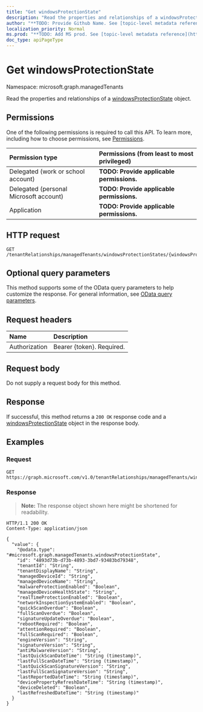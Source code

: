 ```yaml
---
title: "Get windowsProtectionState"
description: "Read the properties and relationships of a windowsProtectionState object."
author: "**TODO: Provide Github Name. See [topic-level metadata reference](https://msgo.azurewebsites.net/add/document/guidelines/metadata.html#topic-level-metadata)**"
localization_priority: Normal
ms.prod: "**TODO: Add MS prod. See [topic-level metadata reference](https://msgo.azurewebsites.net/add/document/guidelines/metadata.html#topic-level-metadata)**"
doc_type: apiPageType
---
```


# Get windowsProtectionState
Namespace: microsoft.graph.managedTenants



Read the properties and relationships of a [windowsProtectionState](../resources/managedtenants-windowsprotectionstate.md) object.

## Permissions
One of the following permissions is required to call this API. To learn more, including how to choose permissions, see [Permissions](/graph/permissions-reference).

|Permission type|Permissions (from least to most privileged)|
|:---|:---|
|Delegated (work or school account)|**TODO: Provide applicable permissions.**|
|Delegated (personal Microsoft account)|**TODO: Provide applicable permissions.**|
|Application|**TODO: Provide applicable permissions.**|

## HTTP request

<!-- {
  "blockType": "ignored"
}
-->
``` http
GET /tenantRelationships/managedTenants/windowsProtectionStates/{windowsProtectionStateId}
```

## Optional query parameters
This method supports some of the OData query parameters to help customize the response. For general information, see [OData query parameters](/graph/query-parameters).

## Request headers
|Name|Description|
|:---|:---|
|Authorization|Bearer {token}. Required.|

## Request body
Do not supply a request body for this method.

## Response

If successful, this method returns a `200 OK` response code and a [windowsProtectionState](../resources/managedtenants-windowsprotectionstate.md) object in the response body.

## Examples

### Request
<!-- {
  "blockType": "request",
  "name": "get_windowsprotectionstate"
}
-->
``` http
GET https://graph.microsoft.com/v1.0/tenantRelationships/managedTenants/windowsProtectionStates/{windowsProtectionStateId}
```


### Response
>**Note:** The response object shown here might be shortened for readability.
<!-- {
  "blockType": "response",
  "truncated": true,
  "@odata.type": "microsoft.graph.managedTenants.windowsProtectionState"
}
-->
``` http
HTTP/1.1 200 OK
Content-Type: application/json

{
  "value": {
    "@odata.type": "#microsoft.graph.managedTenants.windowsProtectionState",
    "id": "4893d73b-d73b-4893-3bd7-93483bd79348",
    "tenantId": "String",
    "tenantDisplayName": "String",
    "managedDeviceId": "String",
    "managedDeviceName": "String",
    "malwareProtectionEnabled": "Boolean",
    "managedDeviceHealthState": "String",
    "realTimeProtectionEnabled": "Boolean",
    "networkInspectionSystemEnabled": "Boolean",
    "quickScanOverdue": "Boolean",
    "fullScanOverdue": "Boolean",
    "signatureUpdateOverdue": "Boolean",
    "rebootRequired": "Boolean",
    "attentionRequired": "Boolean",
    "fullScanRequired": "Boolean",
    "engineVersion": "String",
    "signatureVersion": "String",
    "antiMalwareVersion": "String",
    "lastQuickScanDateTime": "String (timestamp)",
    "lastFullScanDateTime": "String (timestamp)",
    "lastQuickScanSignatureVersion": "String",
    "lastFullScanSignatureVersion": "String",
    "lastReportedDateTime": "String (timestamp)",
    "devicePropertyRefreshDateTime": "String (timestamp)",
    "deviceDeleted": "Boolean",
    "lastRefreshedDateTime": "String (timestamp)"
  }
}
```

